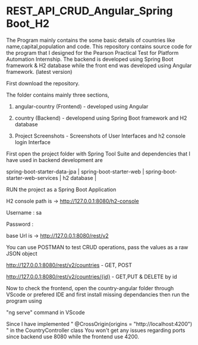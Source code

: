 # REST_API_CRUD_Angular_Spring Boot_H2
 
The Program mainly contains the some basic details of countries like name,capital,population and code. This repository contains source code for the program that I designed for the Pearson Practical Test for Platform Automation Internship. The backend is developed using Spring Boot framework & H2 database while the front end was developed using Angular framework. (latest version)

First download the repository.

The folder contains mainly three sections,

 1) angular-country (Frontend) - developed using Angular

 2) country (Backend) - developend using Spring Boot framework and H2 database

 3) Project Screenshots - Screenshots of User Interfaces and h2 console login Interface

First open the project folder with Spring Tool Suite and dependencies that I have used in backend development are

spring-boot-starter-data-jpa | spring-boot-starter-web | spring-boot-starter-web-services | h2 database |

RUN the project as a Spring Boot Application

H2 console path is -> http://127.0.0.1:8080/h2-console

Username : sa

Password : 


base Url is -> http://127.0.0.1:8080/rest/v2

You can use POSTMAN to test CRUD operations, pass the values as a raw JSON object

http://127.0.0.1:8080/rest/v2/countries - GET, POST

http://127.0.0.1:8080/rest/v2/countries/{id} - GET,PUT & DELETE by id

Now to check the frontend, open the country-angular folder through VScode or prefered IDE and first install missing dependancies then run the program using

"ng serve" command in VScode

Since I have implemented " @CrossOrigin(origins = "http://localhost:4200") " in the CountryController class You won't get any issues regarding ports since backend use 8080 while the frontend use 4200.
